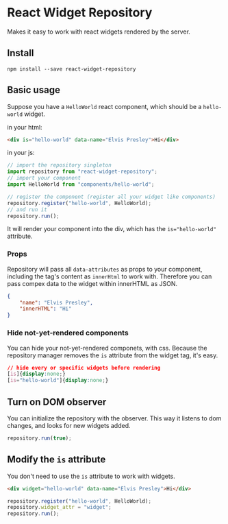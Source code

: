# React Widget Repository

Makes it easy to work with react widgets rendered by the server.

## Install

`npm install --save react-widget-repository`

## Basic usage

Suppose you have a `HelloWorld` react component, which should be a `hello-world` widget.

in your html:

```html
<div is="hello-world" data-name="Elvis Presley">Hi</div>
```

in your js:

```js
// import the repository singleton
import repository from "react-widget-repository";
// import your component
import HelloWorld from "components/hello-world";

// register the component (register all your widget like components)
repository.register("hello-world", HelloWorld);
// and run it
repository.run();
```

It will render your component into the div, which has the `is="hello-world"` attribute. 

### Props

Repository will pass all `data-attributes` as props to your component, including the tag's content as `innerHtml` to work with. Therefore you can pass compex data to the widget within innerHTML as JSON.

```json
{
	"name": "Elvis Presley",
	"innerHTML": "Hi"
}
```

### Hide not-yet-rendered components

You can hide your not-yet-rendered componets, with css. Because the repository manager removes the `is` attribute from the widget tag, it's easy.

```css
// hide every or specific widgets before rendering
[is]{display:none;}
[is="hello-world"]{display:none;}
```

## Turn on DOM observer

You can initialize the repository with the observer. This way it listens to dom changes, and looks for new widgets added.

```js
repository.run(true);
```

## Modify the `is` attribute

You don't need to use the `is` attribute to work with widgets.

```html
<div widget="hello-world" data-name="Elvis Presley">Hi</div>
```

```js
repository.register("hello-world", HelloWorld);
repository.widget_attr = "widget";
repository.run();
```